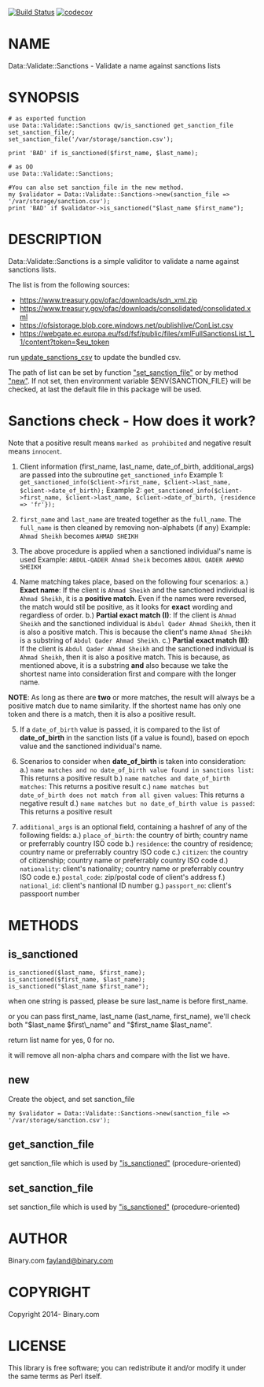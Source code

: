 [![Build Status](https://travis-ci.org/binary-com/perl-Data-Validate-Sanctions.svg?branch=master)](https://travis-ci.org/binary-com/perl-Data-Validate-Sanctions)
[![codecov](https://codecov.io/gh/binary-com/perl-Data-Validate-Sanctions/branch/master/graph/badge.svg)](https://codecov.io/gh/binary-com/perl-Data-Validate-Sanctions)

# NAME

Data::Validate::Sanctions - Validate a name against sanctions lists

# SYNOPSIS

    # as exported function
    use Data::Validate::Sanctions qw/is_sanctioned get_sanction_file set_sanction_file/;
    set_sanction_file('/var/storage/sanction.csv');

    print 'BAD' if is_sanctioned($first_name, $last_name);

    # as OO
    use Data::Validate::Sanctions;

    #You can also set sanction_file in the new method.
    my $validator = Data::Validate::Sanctions->new(sanction_file => '/var/storage/sanction.csv');
    print 'BAD' if $validator->is_sanctioned("$last_name $first_name");

# DESCRIPTION

Data::Validate::Sanctions is a simple validitor to validate a name against sanctions lists.

The list is from the following sources:

- https://www.treasury.gov/ofac/downloads/sdn_xml.zip
- https://www.treasury.gov/ofac/downloads/consolidated/consolidated.xml
- https://ofsistorage.blob.core.windows.net/publishlive/ConList.csv
- https://webgate.ec.europa.eu/fsd/fsf/public/files/xmlFullSanctionsList_1_1/content?token=$eu_token

run [update\_sanctions\_csv](https://metacpan.org/pod/update_sanctions_csv) to update the bundled csv.

The path of list can be set by function ["set\_sanction\_file"](#set_sanction_file) or by method ["new"](#new). If not set, then environment variable $ENV{SANCTION\_FILE} will be checked, at last
the default file in this package will be used.

# Sanctions check - How does it work?

Note that a positive result means `marked as prohibited` and negative result means `innocent`.

1. Client information (first_name, last_name, date_of_birth, additional_args) are passed into the subroutine `get_sanctioned_info`
Example 1: `get_sanctioned_info($client->first_name, $client->last_name, $client->date_of_birth);`
Example 2: `get_sanctioned_info($client->first_name, $client->last_name, $client->date_of_birth, {residence => 'fr'});`

2. `first_name` and `last_name` are treated together as the `full_name`. The `full_name` is then cleaned by removing non-alphabets (if any)
Example: `Ahmad Sheikh` becomes `AHMAD SHEIKH`

3. The above procedure is applied when a sanctioned individual's name is used
Example: `ABDUL-QADER Ahmad Sheik` becomes `ABDUL QADER AHMAD SHEIKH`

4. Name matching takes place, based on the following four scenarios:
a.) **Exact name**: If the client is `Ahmad Sheikh` and the sanctioned individual is `Ahmad Sheikh`, it is a **positive match**. Even if the names were reversed, the match would stil be positive, as it looks for **exact** wording and regardless of order.
b.) **Partial exact match (I)**: If the client is `Ahmad Sheikh` and the sanctioned individual is `Abdul Qader Ahmad Sheikh`, then it is also a positive match. This is because the client's name `Ahmad Sheikh` is a substring of `Abdul Qader Ahmad Sheikh`.
c.) **Partial exact match (II)**: If the client is `Abdul Qader Ahmad Sheikh` and the sanctioned individual is `Ahmad Sheikh`, then it is also a positive match. This is because, as mentioned above, it is a substring **and** also because we take the shortest name into consideration first and compare with the longer name.

**NOTE**: As long as there are **two** or more matches, the result will always be a positive match due to name similarity. If the shortest name has only one token and there is a match, then it is also a positive result.

5. If a `date_of_birth` value is passed, it is compared to the list of **date_of_birth** in the sanction lists (if a value is found), based on epoch value and the sanctioned individual's name.

6. Scenarios to consider when **date_of_birth** is taken into consideration:
a.) `name matches and no date_of_birth value found in sanctions list`: This returns a positive result
b.) `name matches and date_of_birth matches`: This returns a positive result
c.) `name matches but date_of_birth does not match from all given values`: This returns a negative result 
d.) `name matches but no date_of_birth value is passed`: This returns a positive result

7. `additional_args` is an optional field, containing a hashref of any of the following fields:
a.) `place_of_birth`: the country of birth; country name or preferrably country ISO code
b.) `residence`: the country of residence; country name or preferrably country ISO code
c.) `citizen`: the country of citizenship; country name or preferrably country ISO code
d.) `nationality`: client's nationality; country name or preferrably country ISO code
e.) `postal_code`: zip/postal code of client's address
f.) `national_id`: client's nantional ID number
g.) `passport_no`: client's passpoort number

# METHODS

## is\_sanctioned

    is_sanctioned($last_name, $first_name);
    is_sanctioned($first_name, $last_name);
    is_sanctioned("$last_name $first_name");

when one string is passed, please be sure last\_name is before first\_name.

or you can pass first\_name, last\_name (last\_name, first\_name), we'll check both "$last\_name $first\_name" and "$first\_name $last\_name".

return list name for yes, 0 for no.

it will remove all non-alpha chars and compare with the list we have.

## new

Create the object, and set sanction\_file

    my $validator = Data::Validate::Sanctions->new(sanction_file => '/var/storage/sanction.csv');

## get\_sanction\_file

get sanction\_file which is used by ["is\_sanctioned"](#is_sanctioned) (procedure-oriented)

## set\_sanction\_file

set sanction\_file which is used by ["is\_sanctioned"](#is_sanctioned) (procedure-oriented)

# AUTHOR

Binary.com <fayland@binary.com>

# COPYRIGHT

Copyright 2014- Binary.com

# LICENSE

This library is free software; you can redistribute it and/or modify
it under the same terms as Perl itself.
